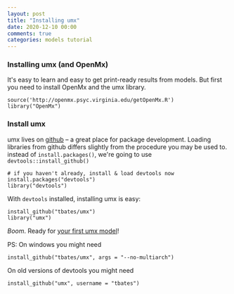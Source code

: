 ```yaml
---
layout: post
title: "Installing umx"
date: 2020-12-10 00:00
comments: true
categories: models tutorial
---
```


<a name="top"></a>
### Installing umx (and OpenMx)

It's easy to learn and easy to get print-ready results from models. But first you need to install OpenMx and the umx library.

``` splus
source('http://openmx.psyc.virginia.edu/getOpenMx.R')
library("OpenMx")
```

### Install umx
umx lives on [github](http://github.com/tbates/umx) – a great place for package development. Loading libraries from github differs slightly from the procedure you may be used to. instead of `install.packages()`, we're going to use `devtools::install_github()`

``` splus
# if you haven't already, install & load devtools now
install.packages("devtools")
library("devtools")
```
With `devtools` installed, installing umx is easy:

``` splus
install_github("tbates/umx")
library("umx")
```
*Boom*. Ready for [your first umx model](/models/tutorial/2020/11/30/First-steps.html)!

PS: On windows you might need

``` splus
install_github("tbates/umx", args = "--no-multiarch")
```

On old versions of devtools you might need

``` splus
install_github("umx", username = "tbates")	
```
